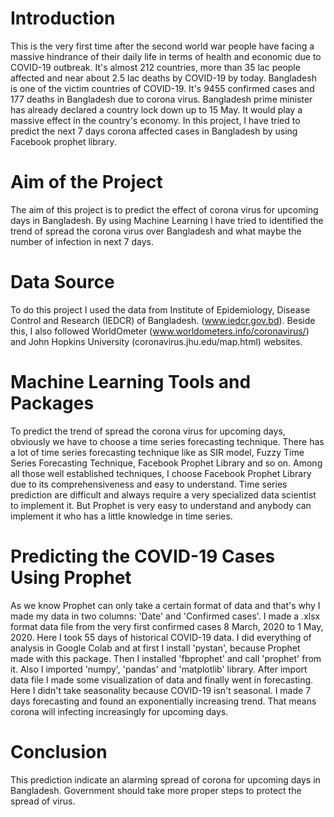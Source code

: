 # Introduction
This is the very first time after the second world war people have facing a massive hindrance of their daily life in terms of health and economic due to COVID-19 outbreak. It's almost 212 countries, more than 35 lac people affected and near about 2.5 lac deaths by COVID-19 by today. Bangladesh is one of the victim countries of COVID-19. It's 9455 confirmed cases and 177 deaths in Bangladesh due to corona virus. Bangladesh prime minister has already declared a country lock down up to 15 May. It would play a massive effect in the country's economy. In this project, I have tried to predict the next 7 days corona affected cases in Bangladesh by using Facebook prophet library.
# Aim of the Project
The aim of this project is to predict the effect of corona virus for upcoming days in Bangladesh. By using Machine Learning I have tried to identified the trend of spread the corona virus over Bangladesh and what maybe the number of infection in next 7 days.
# Data Source
To do this project I used the data from Institute of Epidemiology, Disease Control and Research (IEDCR) of Bangladesh. (www.iedcr.gov.bd). Beside this, I also followed WorldOmeter (www.worldometers.info/coronavirus/) and John Hopkins University (coronavirus.jhu.edu/map.html) websites.
# Machine Learning Tools and Packages
To predict the trend of spread the corona virus for upcoming days, obviously we have to choose a time series forecasting technique. There has a lot of time series forecasting technique like as SIR model, Fuzzy Time Series Forecasting Technique, Facebook Prophet Library and so on.
Among all those well established techniques, I choose Facebook Prophet Library due to its comprehensiveness and easy to understand. Time series prediction are difficult and always require a very specialized data scientist to implement it. But Prophet is very easy to understand and anybody can implement it who has a little knowledge in time series.

# Predicting the COVID-19 Cases Using Prophet
As we know Prophet can only take a certain format of data and that's why I made my data in two columns: 'Date' and 'Confirmed cases'. I made a .xlsx format data file from the very first confirmed cases 8 March, 2020 to 1 May, 2020. Here I took 55 days of historical COVID-19 data.
I did everything of analysis in Google Colab and at first I install 'pystan', because Prophet made with this package. Then I installed 'fbprophet' and call 'prophet' from it. Also I imported 'numpy', 'pandas' and 'matplotlib' library. After import data file I made some visualization of data and finally went in forecasting. Here I didn't take seasonality because COVID-19 isn't seasonal. I made 7 days forecasting and found an exponentially increasing trend. That means corona will infecting increasingly for upcoming days.
# Conclusion
This prediction indicate an alarming spread of corona for upcoming days in Bangladesh. Government should take more proper steps to protect the spread of virus.
